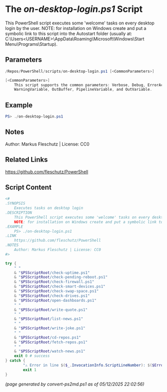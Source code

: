 The *on-desktop-login.ps1* Script
===========================

This PowerShell script executes some 'welcome' tasks on every desktop login by the user.
NOTE: for installation on Windows create and put a symbolic link to this script into the Autostart folder (usually at: C:\Users\<USERNAME>\AppData\Roaming\Microsoft\Windows\Start Menu\Programs\Startup).

Parameters
----------
```powershell
/Repos/PowerShell/scripts/on-desktop-login.ps1 [<CommonParameters>]

[<CommonParameters>]
    This script supports the common parameters: Verbose, Debug, ErrorAction, ErrorVariable, WarningAction, 
    WarningVariable, OutBuffer, PipelineVariable, and OutVariable.
```

Example
-------
```powershell
PS> ./on-desktop-login.ps1

```

Notes
-----
Author: Markus Fleschutz | License: CC0

Related Links
-------------
https://github.com/fleschutz/PowerShell

Script Content
--------------
```powershell
<#
.SYNOPSIS
	Executes tasks on desktop login
.DESCRIPTION
	This PowerShell script executes some 'welcome' tasks on every desktop login by the user.
	NOTE: for installation on Windows create and put a symbolic link to this script into the Autostart folder (usually at: C:\Users\<USERNAME>\AppData\Roaming\Microsoft\Windows\Start Menu\Programs\Startup).
.EXAMPLE
	PS> ./on-desktop-login.ps1
.LINK
	https://github.com/fleschutz/PowerShell
.NOTES
	Author: Markus Fleschutz | License: CC0
#>

try {
	" "
	& "$PSScriptRoot/check-uptime.ps1"
	& "$PSScriptRoot/check-pending-reboot.ps1"
	& "$PSScriptRoot/check-firewall.ps1"
	& "$PSScriptRoot/check-smart-devices.ps1"
	& "$PSScriptRoot/check-swap-space.ps1"
	& "$PSScriptRoot/check-drives.ps1"
	& "$PSScriptRoot/open-dashboards.ps1"
	" "
	& "$PSScriptRoot/write-quote.ps1"
	" "
	& "$PSScriptRoot/list-news.ps1"
	" "
	& "$PSScriptRoot/write-joke.ps1"
	" "
	& "$PSScriptRoot/cd-repos.ps1"
	& "$PSScriptRoot/fetch-repos.ps1"
	" "
	& "$PSScriptRoot/watch-news.ps1"
	exit 0 # success
} catch {
        "⚠️ Error in line $($_.InvocationInfo.ScriptLineNumber): $($Error[0])"
        exit 1
}
```

*(page generated by convert-ps2md.ps1 as of 05/12/2025 22:02:56)*

